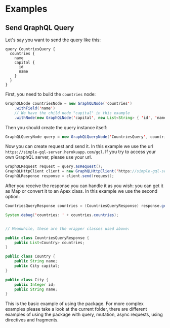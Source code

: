 # Examples

## Send QraphQL Query

Let's say you want to send the query like this:

```
query CountriesQuery {
  countries {
    name
    capital {
      id
      name
    }
  }
}
```

First, you need to build the `countries` node:

```java
GraphQLNode countriesNode = new GraphQLNode('countries')
    .withField('name')
    // We have the child node "capital" in this example
    .withNode(new GraphQLNode('capital', new List<String> { 'id', 'name' }));
```

Then you should create the query instance itself:

```java
GraphQLQueryNode query = new GraphQLQueryNode('CountriesQuery', countriesNode);
```

Now you can create request and send it. In this example we use the url `https://simple-gql-server.herokuapp.com/gql`. If you try to access your own GraphQL server, please use your url.

```java
GraphQLRequest request = query.asRequest();
GraphQLHttpClient client = new GraphQLHttpClient('https://simple-gql-server.herokuapp.com/gql');
GraphQLResponse response = client.send(request);
```

After you receive the response you can handle it as you wish: you can get it as Map or convert it to an Apex class. In this example we use the second option:

```java
CountriesQueryResponse countries = (CountriesQueryResponse) response.getDataAs(CountriesQueryResponse.class);

System.debug('countries: ' + countries.countries);


// Meanwhile, these are the wrapper classes used above:

public class CountriesQueryResponse {
    public List<Country> countries;
}

public class Country {
    public String name;
    public City capital;
}

public class City {
    public Integer id;
    public String name;
}
```

This is the basic example of using the package. For more complex examples please take a look at the current folder, there are different examples of using the package with query, mutation, async requests, using directives and fragments.
